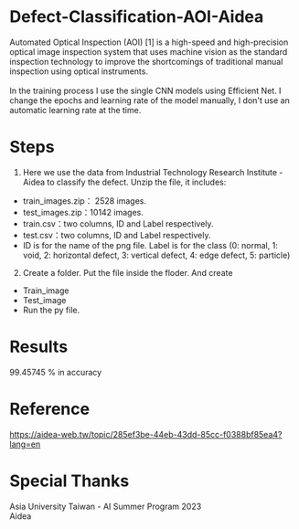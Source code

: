 # Defect-Classification-AOI-Aidea
Automated Optical Inspection (AOI) [1] is a high-speed and high-precision optical image inspection system that uses machine vision as the standard inspection technology to improve the shortcomings of traditional manual inspection using optical instruments.\
\
In the training process I use the single CNN models using Efficient Net. I change the epochs and learning rate of the model manually, I don't use an automatic learning rate at the time. 

# Steps
1. Here we use the data from Industrial Technology Research Institute - Aidea to classify the defect. Unzip the file, it includes:

* train_images.zip： 2528 images.
* test_images.zip：10142 images.
* train.csv：two columns, ID and Label respectively.
* test.csv：two columns, ID and Label respectively.
* ID is for the name of the png file. Label is for the class
(0: normal, 1: void, 2: horizontal defect, 3: vertical defect, 4: edge defect, 5: particle)

2. Create a folder. Put the file inside the floder. And create

* Train_image
* Test_image
* Run the py file.

# Results
99.45745 % in accuracy

# Reference
https://aidea-web.tw/topic/285ef3be-44eb-43dd-85cc-f0388bf85ea4?lang=en

# Special Thanks
Asia University Taiwan - AI Summer Program 2023\
Aidea 
